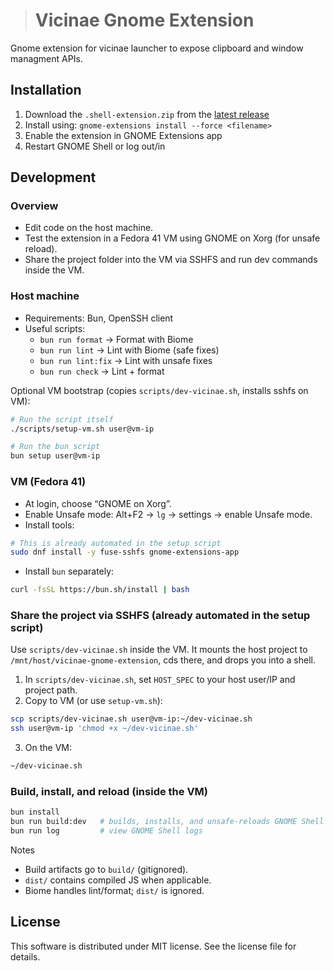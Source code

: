 > # Vicinae Gnome Extension

Gnome extension for vicinae launcher to expose clipboard and window managment APIs.

## Installation

1. Download the `.shell-extension.zip` from the [latest release](https://github.com/dagimg-dot/vicinae-gnome-extension/releases/latest)
2. Install using: `gnome-extensions install --force <filename>`
3. Enable the extension in GNOME Extensions app
4. Restart GNOME Shell or log out/in

## Development

### Overview

- Edit code on the host machine.
- Test the extension in a Fedora 41 VM using GNOME on Xorg (for unsafe reload).
- Share the project folder into the VM via SSHFS and run dev commands inside the VM.

### Host machine

- Requirements: Bun, OpenSSH client
- Useful scripts:
  - `bun run format` → Format with Biome
  - `bun run lint` → Lint with Biome (safe fixes)
  - `bun run lint:fix` → Lint with unsafe fixes
  - `bun run check` → Lint + format

Optional VM bootstrap (copies `scripts/dev-vicinae.sh`, installs sshfs on VM):

```bash
# Run the script itself
./scripts/setup-vm.sh user@vm-ip

# Run the bun script
bun setup user@vm-ip
```

### VM (Fedora 41)

- At login, choose “GNOME on Xorg”.
- Enable Unsafe mode: Alt+F2 → `lg` → settings → enable Unsafe mode.
- Install tools:

```bash
# This is already automated in the setup script
sudo dnf install -y fuse-sshfs gnome-extensions-app
```

- Install `bun` separately:
```bash
curl -fsSL https://bun.sh/install | bash
```

### Share the project via SSHFS (already automated in the setup script)

Use `scripts/dev-vicinae.sh` inside the VM. It mounts the host project to `/mnt/host/vicinae-gnome-extension`, cds there, and drops you into a shell.

1) In `scripts/dev-vicinae.sh`, set `HOST_SPEC` to your host user/IP and project path.
2) Copy to VM (or use `setup-vm.sh`):

```bash
scp scripts/dev-vicinae.sh user@vm-ip:~/dev-vicinae.sh
ssh user@vm-ip 'chmod +x ~/dev-vicinae.sh'
```

3) On the VM:

```bash
~/dev-vicinae.sh
```

### Build, install, and reload (inside the VM)

```bash
bun install
bun run build:dev   # builds, installs, and unsafe-reloads GNOME Shell (Xorg only)
bun run log         # view GNOME Shell logs
```

Notes
- Build artifacts go to `build/` (gitignored).
- `dist/` contains compiled JS when applicable.
- Biome handles lint/format; `dist/` is ignored.
## License

This software is distributed under MIT license. See the license file for details.
